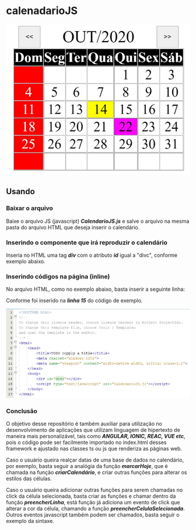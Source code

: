 # calenadarioJS

![Alt Text](Calendario.JPG)

## Usando

### Baixar o arquivo

Baixe o arquivo JS (javascript) ***CalendarioJS.js*** e salve o arquivo na mesma pasta do arquivo HTML que deseja inserir o calendário.


### Inserindo o componente que irá reproduzir o calendário

Inseria no HTML uma tag ***div*** com o atributo ***id*** igual a "divc", conforme exemplo abaixo.

> <div id="divc"></div>


### Inserindo códigos na página (inline)

No arquivo HTML, como no exemplo abaixo, basta inserir a seguinte linha:

> <script type="text/javascript" src="CalendarioJS.js"></script>

Conforme foi inserido na ***linha 15*** do código de exemplo.

![Alt Text](img0.JPG)

### Conclusão

O objetivo desse repositório é também auxiliar para utilização no desenvolvimento de aplicações que utilizam linguagem de hipertexto de maneira mais personalizável, tais como ***ANGULAR, IONIC, REAC, VUE etc***, pois o código pode ser facilmente importado no index.html desses framework e ajustado nas classes ts ou js que renderiza as páginas web.

Caso o usuário queira realçar datas de uma base de dados no calendário, por exemplo, basta seguir a analógia da função ***marcarHoje***, que é chamada na função ***criarCalendário***, e criar outras funções para alterar os estilos das células.

Caso o usuário queira adicionar outras funções para serem chamadas no click da célula selecionada, basta criar as funções e chamar dentro da função ***preencherLinha***, está função já adiciona um evento de click que alterar a cor da célula, chamando a função ***preencherCelulaSelecionada***. Outros eventos javascript também podem ser chamados, basta seguir o exemplo da sintaxe.
